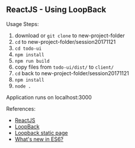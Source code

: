 ReactJS - Using LoopBack
------------------------

Usage Steps:

1. download or `git clone` to new-project-folder
2. `cd` to new-project-folder/session20171121
3. `cd todo-ui`
4. `npm install` 
5. `npm run build`
6. copy files from `todo-ui/dist/` to `client/`
7. `cd` back to new-project-folder/session20171121
8. `npm install`
9. `node .`

Application runs on localhost:3000


References:
- [ReactJS](https://reactjs.org/)
- [LoopBack](http://loopback.io/)
- [Loopback static page](https://loopback.io/doc/en/lb3/Add-a-static-web-page.html)
- [What's new in ES6?](http://es6-features.org) 
